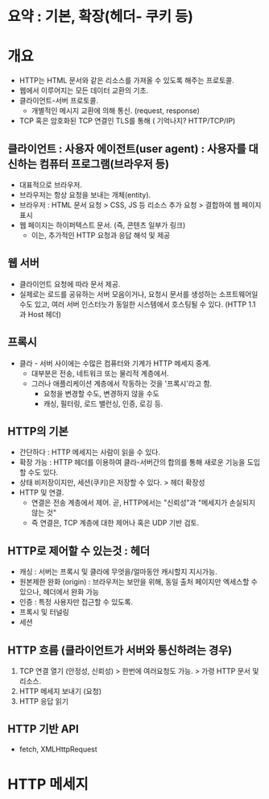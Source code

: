 # 요약 : 기본, 확장(헤더- 쿠키 등)

# 개요
  - HTTP는 HTML 문서와 같은 리소스를 가져올 수 있도록 해주는 프로토콜.
  - 웹에서 이루어지는 모든 데이터 교환의 기초.
  - 클라이언트-서버 프로토콜.
    - 개별적인 메시지 교환에 의해 통신. (request, response)
  - TCP 혹은 암호화된 TCP 연결인 TLS를 통해 ( 기억나지? HTTP/TCP/IP)

  ## 클라이언트 : 사용자 에이전트(user agent) : 사용자를 대신하는 컴퓨터 프로그램(브라우저 등)
  - 대표적으로 브라우저.
  - 브라우저는 항상 요청을 보내는 개체(entity).
  - 브라우저 : HTML 문서 요청 > CSS, JS 등 리소스 추가 요청 > 결합하여 웹 페이지 표시
  - 웹 페이지는 하이퍼텍스트 문서. (즉, 콘텐츠 일부가 링크)
    - 이는, 추가적인 HTTP 요청과 응답 해석 및 제공

  ## 웹 서버
  - 클라이언트 요청에 따라 문서 제공.
  - 실제로는 로드를 공유하는 서버 모음이거나, 요청시 문서를 생성하는 소프트웨어일 수도 있고, 여러 서버 인스터늣가 동일한 시스템에서 호스팅될 수 있다. (HTTP 1.1과 Host 헤더)

  ## 프록시
  - 클라 - 서버 사이에는 수많은 컴퓨터와 기계가 HTTP 메세지 중계.
    - 대부분은 전송, 네트워크 또는 물리적 계층에서.
    - 그러나 애플리케이션 계층에서 작동하는 것을 '프록시'라고 함.
      - 요청을 변경할 수도, 변경하지 않을 수도
      - 캐싱, 필터링, 로드 밸런싱, 인증, 로깅 등.


  ## HTTP의 기본
  - 간단하다 : HTTP 메세지는 사람이 읽을 수 있다.
  - 확장 가능 : HTTP 헤더를 이용하여 클라-서버간의 합의를 통해 새로운 기능을 도입할 수도 있다.
  - 상태 비저장이지만, 세션(쿠키)은 저장할 수 있다. > 헤더 확장성
  - HTTP 및 연결.
    - 연결은 전송 계층에서 제어. 곧, HTTP에서는 "신뢰성"과 "메세지가 손실되지 않는 것"
    - 즉 연결은, TCP 계층에 대한 제어나 혹은 UDP 기반 검토.

  ## HTTP로 제어할 수 있는것 : 헤더
  - 캐싱 : 서버는 프록시 및 클라에 무엇을/얼마동안 캐시할지 지시가능.
  - 원본제한 완화 (origin) : 브라우저는 보안을 위해, 동일 출처 페이지만 엑세스할 수 있으나, 헤더에서 완화 가능
  - 인증 : 특정 사용자만 접근할 수 있도록.
  - 프록시 및 터널링 
  - 세션

  ## HTTP 흐름 (클라이언트가 서버와 통신하려는 경우)
  1. TCP 연결 열기 (안정성, 신뢰성) > 한번에 여러요청도 가능. > 가령 HTTP 문서 및 리소스.
  2. HTTP 메세지 보내기 (요청)
  3. HTTP 응답 읽기

  ## HTTP 기반 API
  - fetch, XMLHttpRequest

# HTTP 메세지